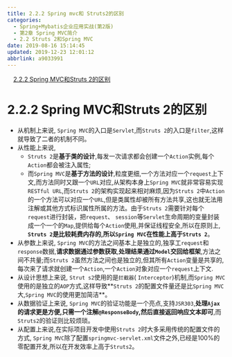 ```yaml
---
title: 2.2.2 Spring mvc和 Struts2的区别
categories: 
  - Spring+Mybatis企业应用实战(第2版)
  - 第2章 Spring MVC简介
  - 2.2 Struts 2和Spring MVC
date: 2019-08-16 15:14:45
updated: 2019-12-23 12:01:12
abbrlink: a9033991
---
```

<div id='my_toc'><a href="/JavaReadingNotes/a9033991/#2-2-2-Spring-MVC和Struts-2的区别" class="header_1">2.2.2 Spring MVC和Struts 2的区别</a>&nbsp;<br></div>
<style>.header_1{margin-left: 1em;}.header_2{margin-left: 2em;}.header_3{margin-left: 3em;}.header_4{margin-left: 4em;}.header_5{margin-left: 5em;}.header_6{margin-left: 6em;}</style>
<!--more-->
<script>if (navigator.platform.search('arm')==-1){document.getElementById('my_toc').style.display = 'none';}var e,p = document.getElementsByTagName('p');while (p.length>0) {e = p[0];e.parentElement.removeChild(e);}</script>

<!--end-->
<!--SSTStart-->
# 2.2.2 Spring MVC和Struts 2的区别 #
<!--replace:RESTful=rest ful-->
- 从机制上来说, `Spring MVC`的入口是`Servlet`,而`Struts 2`的入口是`filter`,这样就导致了二者的机制不同。
- 从性能上来说,
    - `Struts 2`是**基于类的设计**,每发一次请求都会创建一个`Action`实例,每个`Action`都会被注入属性;
    - 而`Spring MVC`是**基于方法的设计**,粒度更细,一个方法对应一个`request`上下文,而方法同时又跟一个`URL`对应,从架构本身上`Spring MVC`就非常容易实现`RESTful URL`,而`Struts 2`的架构实现起来相对麻烦,因为`Struts 2`中`Action`的一个方法可以对应一个`URL`,但是类属性却被所有方法共享,这也就无法用注解或其他方式标识属性所属的方法。由于`Struts 2`需要针对每个`request`进行封装，把`request`、 `session`等`Servlet`生命周期的变量封装成一个一个的`Map`,提供给每个`Action`使用,并保证线程安全,所以在原则上, **`Struts 2`是比较耗费内存的,所以`Spring MVC`在性能上高于`Struts 2`**。
- 从参数上来说, `Spring MVC`的方法之间基本上是独立的,独享工`request`和`response`数据,**请求数据通过参数获取**,**处理结果通过`Model`交回给框架**,方法之间不共量;而`Struts 2`虽然方法之间也是独立的,但其所有`Action`变量是共享的,每次来了请求就创建一个`Action`,一个`Action`对象对应一个`request`上下文.
- 从设计思想上来说, `Strut s2`使用的是`拦截器`( `Interceptor`)机制,而`Spring MVC`使用的是独立的`AOP`方式,这样导致**`Struts 2`的配置文件量还是比`Spring MVC`大,`Spring MVC`的使用更加简洁**。
- 从数据验证上来说, `Spring MVC`的验证功能是一个亮点,支持`JSR303`,**处理`Ajax`的请求更是方便,只需一个注解`@ResponseBody`,然后直接返回响应文本即可**,而`Struts2`的验证则比较烦琐。
- 从配置上来说,在实际项目开发中使用`Struts 2`时大多采用传统的配置文件的方式, `Spring MVC`除了配置`springmvc-servlet.xml`文件之外,已经是100%的零配置开发,所以在开发效率上高于`Struts2`。
<!--SSTStop-->

